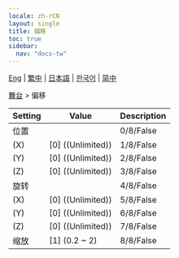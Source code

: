 ```yaml
---
locale: zh-rCN
layout: single
title: 偏移
toc: true
sidebar:
  nav: "docs-tw"
---
```

[Eng](/dancexr/menu/2025.4/stage/offset) | [繁中](/tw/dancexr/menu/2025.4/stage/offset) | [日本語](/jp/dancexr/menu/2025.4/stage/offset) | [한국어](/kr/dancexr/menu/2025.4/stage/offset) | [简中](/zh/dancexr/menu/2025.4/stage/offset)

[舞台](../menu#舞台) > 偏移



| Setting | Value | Description |
| :--- | --- | :--- |
| 位置 || 0/8/False
| (X) | [0] ((Unlimited)) | 1/8/False
| (Y) | [0] ((Unlimited)) | 2/8/False
| (Z) | [0] ((Unlimited)) | 3/8/False
| 旋转 || 4/8/False
| (X) | [0] ((Unlimited)) | 5/8/False
| (Y) | [0] ((Unlimited)) | 6/8/False
| (Z) | [0] ((Unlimited)) | 7/8/False
| 缩放 | [1] (0.2 ~ 2) | 8/8/False
